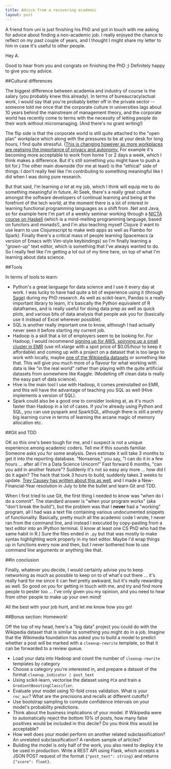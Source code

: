 ```yaml
---
title: Advice from a recovering academic
layout: post
---
```

A friend from uni is just finishing his PhD and got in touch with me asking for advice about finding a non-academic job. I really enjoyed the chance to reflect on my past couple of years, and I thought I might share my letter to him in case it's useful to other people.

Hey A.

Good to hear from you and congrats on finishing the PhD ;) Definitely happy to give you my advice.

##Cultural differences

The biggest difference between academia and industry of course is the salary (you probably knew this already). In terms of bureaucracy/actual work, I would say that you're probably better off in the private sector -- someone told me once that the corporate culture in universities lags about 10 years behind the mainstream of management theory, and the corporate world has recently come to terms with the necessity of letting people do their work without micromanaging. (And there's no grant writing!)

The flip side is that the corporate world is still quite attached to the "open plan" workplace which along with the pressures to be at your desk for long hours, I find quite stressful. ([This is changing however as more workplaces are realising the importance of privacy and autonomy.][1] For example it's becoming more acceptable to work from home 1 or 2 days a week, which I think makes a difference. But it's still something you might have to push a bit for.) The other main downside (for me at least) is the "ethical" side of things: I don't really feel like I'm contributing to something meaningful like I did when I was doing pure research.

But that said, I'm learning *a lot* at my job, which I think will equip me to do something meaningful in future. At Seek, there's a really great culture amongst the software developers of continual learning and being at the forefront of the tech world; at the moment there is a lot of interest in learning functional programming languages as a shift from .Net and Java, so for example here I'm part of a weekly seminar working through a [NICTA course on Haskell][2] (which is a mind-melting programming language, based on functors and monads!), and I'm also teaching myself Clojure (I want to use learn to use Clojurescript to make web apps as well as Flambo for Spark). Finally there's a critical mass of people learning Spacemacs (a version of Emacs with Vim-style keybindings) so I'm finally learning a "grown-up" text editor, which is something that I've always wanted to do. So I really feel like I'm getting a lot out of my time here, on top of what I'm learning about data science.

##Tools

In terms of tools to learn:

 * Python's a great language for data science and I use it every day at work. I was lucky to have had quite a bit of experience using it (through [Sage][4]) during my PhD research. As well as scikit-learn, Pandas is a really important library to learn, it's basically the Python equivalent of R dataframes, and is really useful for doing data prep as well as quick plots, and various bits of data analysis that people ask you for (basically use it instead of Excel wherever possible).
 * SQL is another really important one to know, although I had actually never seen it before starting my current job.
 * Hadoop is a skill that a lot of employers seem to be looking for. For Hadoop, I would recommend [signing up for AWS, spinning up a small cluster in EMR][3] (use m1.xlarge with a spot price of $0.05/hour to keep it affordable) and coming up with a project on a dataset that is too large to work with locally, maybe [one of the Wikipedia datasets][5] or something like that. This will give you much more of a flavour for what working with data is like "in the real world" rather than playing with the quite artificial datasets from somewhere like Kaggle. (Modelling off clean data is really the easy part of data science). 
 * Hive is the main tool I use with Hadoop, it comes preinstalled on EMR, and this will have the advantage of teaching you SQL as well (Hive implements a version of SQL). 
 * Spark could also be a good one to consider looking at, as it's much faster than Hadoop in a lot of cases. If you're already using Python and SQL, you can use pyspark and SparkSQL, although there is still a pretty big learning curve in terms of learning the arcane magic of memory allocation etc.
 
 
##Git and TDD

OK so this one's been tough for me, and I suspect is not a unique experience among academic coders. Tell me if this sounds familiar. Someone asks you for some analysis. Devs estimate it will take 3 months to get it into the reporting database. "Nonsense," you say, "I can do it in a few hours ... after all  I'm a Data Science Unicorn!" Fast forward 6 months, "can you add in another feature"? Suddenly it's not so easy any more ... how did I do it again? The hack that took 3 hours to build, suddenly takes 3 weeks to update. [Trey Causey has written about this as well][6], and I made a New-Financial-Year resolution in July to bite the bullet and learn Git and TDD.

When I first tried to use Git, the first thing I needed to know was "when do I do a commit". The standard answer is "when your program works" (aka "don't break the build"), but the problem was that I **never** had a "working" program, all I had was a text file containing various undocumented snippets of functionality. Basically, pretty much all the academic code I wrote, I never ran from the command line, and instead I executed by copy-pasting from a text editor into an IPython terminal. (I know at least one CS PhD who had the same habit in R.) Sure the files ended in `.py` but that was mostly to make syntax highlighting work properly in my text editor. Maybe I'd wrap things up in functions every now and then, but I never bothered how to use command line arguments or anything like that.


##In conclusion

Finally, whatever you decide, I would certainly advise you to keep networking as much as possible to keep on to of what's out there ... it's really hard for me since it can feel pretty awkward, but it's really rewarding as well. So good on you for getting in touch with me, and try and find more people to pester too ... I've only given you my opinion, and you need to hear from other people to make up your own mind!

All the best with your job hunt, and let me know how you go!

##Bonus section: Homework!

Off the top of my head, here's a "big data" project you could do with the Wikipedia dataset that is similar to something you might do in a job. Imagine that the Wikimedia foundation has asked you to build a model to predict whether a post will be marked with a `cleanup-rewrite` template, so that it can be forwarded to a review queue. 

  * Load your data into Hadoop and count the number of `cleanup-rewrite` templates by category
  * Choose a category you're interested in, and prepare a dataset of the format `cleanup_indicator | post_text`
  * Using scikit-learn, vectorise the dataset using `PCA` and train a `GradientBoostingClassifier`.
  * Evaluate your model using 10-fold cross validation. What is your `roc_auc`? What are the precisions and recalls at different cutoffs? 
  * Use bootstrap sampling to compute confidence intervals on your model's probability predictions.
  * Think about the business implications of your model. If Wikipedia were to automatically reject the bottom 10% of posts, how many false positives would be included in this decile? Do you think this would be acceptable?
  * How well does your model perform on another related subclassification? An unrelated subclassification? A random sample of articles?
  * Building the model is only half of the work, you also need to deploy it to be used in production. Write a REST API using Flask, which accepts a JSON POST request of the format `{"post_text": string}` and returns `{"score": float}`.

[1]:http://www.executivestyle.com.au/australian-office-design-failing-in-so-many-ways-gjlt9o?utm_source=FD&utm_medium=rainbow&utm_campaign=sickoffices
[2]:https://github.com/NICTA/course
[3]:https://aws.amazon.com/elasticmapreduce/
[4]:http://www.sagemath.org/
[5]:https://snap.stanford.edu/data/wiki-meta.html
[6]:http://treycausey.com/software_dev_skills.html
